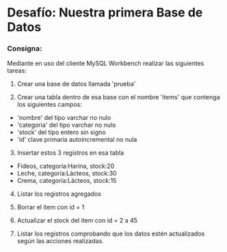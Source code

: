 
# Desafío: Nuestra primera Base de Datos

### Consigna:  
Mediante en uso del cliente MySQL Workbench realizar las siguientes tareas:

1. Crear una base de datos llamada 'prueba'

2. Crear una tabla dentro de esa base con el nombre 'items' que contenga los siguientes campos:

- 'nombre' del tipo varchar no nulo
- 'categoria' del tipo varchar no nulo
- 'stock' del tipo entero sin signo
- 'id' clave primaria autoincremental no nula

3. Insertar estos 3 registros en esa tabla

- Fideos, categoría:Harina, stock:20 
- Leche, categoría:Lácteos, stock:30
- Crema, categoría:Lácteos, stock:15

4. Listar los registros agregados

5. Borrar el item con id = 1

6. Actualizar el stock del item con id = 2 a 45

7. Listar los registros comprobando que los datos estén actualizados según las acciones realizadas.
